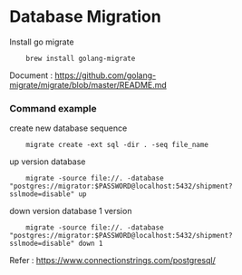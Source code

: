 # Database Migration

Install go migrate

```
    brew install golang-migrate
```

Document : https://github.com/golang-migrate/migrate/blob/master/README.md

### Command example

create new database sequence

```
    migrate create -ext sql -dir . -seq file_name
```

up version database

```
    migrate -source file://. -database "postgres://migrator:$PASSWORD@localhost:5432/shipment?sslmode=disable" up
```

down version database 1 version

```
    migrate -source file://. -database "postgres://migrator:$PASSWORD@localhost:5432/shipment?sslmode=disable" down 1
```

Refer : https://www.connectionstrings.com/postgresql/
